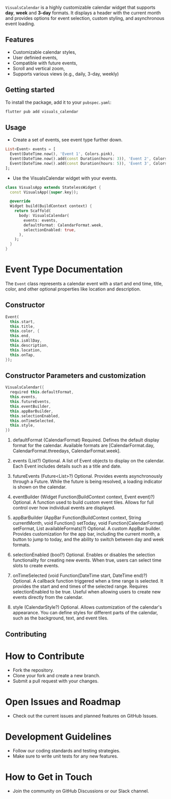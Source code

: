 <!--
This README describes the package. If you publish this package to pub.dev,
this README's contents appear on the landing page for your package.

For information about how to write a good package README, see the guide for
[writing package pages](https://dart.dev/tools/pub/writing-package-pages).

For general information about developing packages, see the Dart guide for
[creating packages](https://dart.dev/guides/libraries/create-packages)
and the Flutter guide for
[developing packages and plugins](https://flutter.dev/to/develop-packages).
-->

`VisualsCalendar` is a highly customizable calendar widget that supports **day**, **week** and  **3-day** formats. It displays a header with the current month and provides options for event selection, custom styling, and asynchronous event loading.

## Features

- Customizable calendar styles,
- User definied events,
- Compatible with future events,
- Scroll and vertical zoom,
- Supports various views (e.g., daily, 3-day, weekly)

## Getting started

To install the package, add it to your `pubspec.yaml`:
```bash
flutter pub add visuals_calendar
```

## Usage

- Create a set of events, see event type further down.

```dart
List<Event> events = [
  Event(DateTime.now(), 'Event 1', Colors.pink),
  Event(DateTime.now().add(const Duration(hours: 3)), 'Event 2', Colors.blue),
  Event(DateTime.now().add(const Duration(hours: 5)), 'Event 3', Colors.green),
];
```

- Use the VisualsCalendar widget with your events.

```dart
class VisualsApp extends StatelessWidget {
  const VisualsApp({super.key});

  @override
  Widget build(BuildContext context) {
    return Scaffold(
      body: VisualsCalendar(
        events: events,
        defaultFormat: CalendarFormat.week,
        selectionEnabled: true,
      ),
    );
  }
}
```

# Event Type Documentation

The `Event` class represents a calendar event with a start and end time, title, color, and other optional properties like location and description.

## Constructor

```dart
Event(
  this.start,
  this.title,
  this.color, {
  this.end,
  this.isAllDay,
  this.description,
  this.location,
  this.onTap,
});
```

## Constructor Parameters and customization

```dart
VisualsCalendar({
  required this.defaultFormat,
  this.events,
  this.futureEvents,
  this.eventBuilder,
  this.appBarBuilder,
  this.selectionEnabled,
  this.onTimeSelected,
  this.style,
})
```

1. defaultFormat (CalendarFormat)
Required.
Defines the default display format for the calendar.
Available formats are [CalendarFormat.day, CalendarFormat.threedays, CalendarFormat.week].

2. events (List<Event>?)
Optional.
A list of Event objects to display on the calendar. Each Event includes details such as a title and date.

3. futureEvents (Future<List<Event>>?)
Optional.
Provides events asynchronously through a Future. While the future is being resolved, a loading indicator is shown on the calendar.

4. eventBuilder (Widget Function(BuildContext context, Event event)?)
Optional.
A function used to build custom event tiles.
Allows for full control over how individual events are displayed.

5. appBarBuilder (AppBar Function(BuildContext context, String currentMonth, void Function() setToday, void Function(CalendarFormat) setFormat, List<CalendarFormat> availableFormats)?)
Optional.
A custom AppBar builder. Provides customization for the app bar, including the current month, a button to jump to today, and the ability to switch between day and week formats.

6. selectionEnabled (bool?)
Optional.
Enables or disables the selection functionality for creating new events. When true, users can select time slots to create events.

7. onTimeSelected (void Function(DateTime start, DateTime end)?)
Optional.
A callback function triggered when a time range is selected. It provides the start and end times of the selected range. Requires selectionEnabled to be true.
Useful when allowing users to create new events directly from the calendar.

8. style (CalendarStyle?)
Optional.
Allows customization of the calendar's appearance. You can define styles for different parts of the calendar, such as the background, text, and event tiles.


## Contributing

# How to Contribute
- Fork the repository.
- Clone your fork and create a new branch.
- Submit a pull request with your changes.

# Open Issues and Roadmap
- Check out the current issues and planned features on GitHub Issues.

# Development Guidelines
- Follow our coding standards and testing strategies.
- Make sure to write unit tests for any new features.

# How to Get in Touch
- Join the community on GitHub Discussions or our Slack channel.